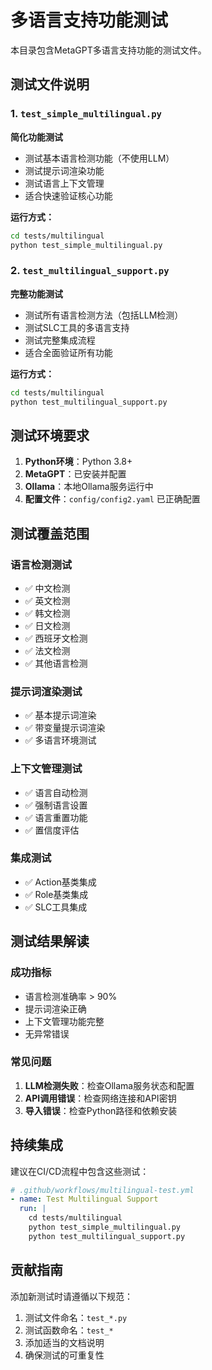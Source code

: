 # 多语言支持功能测试

本目录包含MetaGPT多语言支持功能的测试文件。

## 测试文件说明

### 1. `test_simple_multilingual.py`
**简化功能测试**
- 测试基本语言检测功能（不使用LLM）
- 测试提示词渲染功能
- 测试语言上下文管理
- 适合快速验证核心功能

**运行方式：**
```bash
cd tests/multilingual
python test_simple_multilingual.py
```

### 2. `test_multilingual_support.py`
**完整功能测试**
- 测试所有语言检测方法（包括LLM检测）
- 测试SLC工具的多语言支持
- 测试完整集成流程
- 适合全面验证所有功能

**运行方式：**
```bash
cd tests/multilingual
python test_multilingual_support.py
```

## 测试环境要求

1. **Python环境**：Python 3.8+
2. **MetaGPT**：已安装并配置
3. **Ollama**：本地Ollama服务运行中
4. **配置文件**：`config/config2.yaml` 已正确配置

## 测试覆盖范围

### 语言检测测试
- ✅ 中文检测
- ✅ 英文检测
- ✅ 韩文检测
- ✅ 日文检测
- ✅ 西班牙文检测
- ✅ 法文检测
- ✅ 其他语言检测

### 提示词渲染测试
- ✅ 基本提示词渲染
- ✅ 带变量提示词渲染
- ✅ 多语言环境测试

### 上下文管理测试
- ✅ 语言自动检测
- ✅ 强制语言设置
- ✅ 语言重置功能
- ✅ 置信度评估

### 集成测试
- ✅ Action基类集成
- ✅ Role基类集成
- ✅ SLC工具集成

## 测试结果解读

### 成功指标
- 语言检测准确率 > 90%
- 提示词渲染正确
- 上下文管理功能完整
- 无异常错误

### 常见问题
1. **LLM检测失败**：检查Ollama服务状态和配置
2. **API调用错误**：检查网络连接和API密钥
3. **导入错误**：检查Python路径和依赖安装

## 持续集成

建议在CI/CD流程中包含这些测试：
```yaml
# .github/workflows/multilingual-test.yml
- name: Test Multilingual Support
  run: |
    cd tests/multilingual
    python test_simple_multilingual.py
    python test_multilingual_support.py
```

## 贡献指南

添加新测试时请遵循以下规范：
1. 测试文件命名：`test_*.py`
2. 测试函数命名：`test_*`
3. 添加适当的文档说明
4. 确保测试的可重复性 